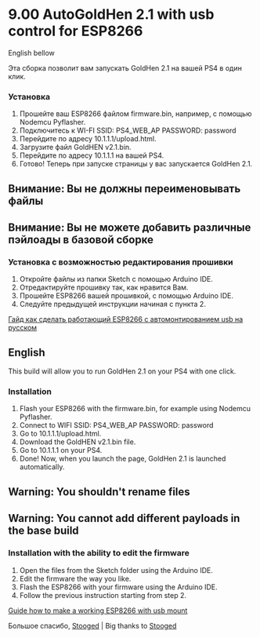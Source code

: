 # 9.00 AutoGoldHen 2.1 with usb control for ESP8266
 
English bellow  
  
Эта сборка позволит вам запускать GoldHen 2.1 на вашей PS4 в один клик.  
  
### Установка
1. Прошейте ваш ESP8266 файлом firmware.bin, например, с помощью Nodemcu Pyflasher.
2. Подключитесь к WI-FI SSID: PS4_WEB_AP PASSWORD: password
3. Перейдите по адресу 10.1.1.1/upload.html.
4. Загрузите файл GoldHEN v2.1.bin.
5. Перейдите по адресу 10.1.1.1 на вашей PS4.
6. Готово! Теперь при запуске страницы у вас запускается GoldHen 2.1.
  
## Внимание: Вы не должны переименовывать файлы
## Внимание: Вы не можете добавить различные пэйлоады в базовой сборке

### Установка с возможностью редактирования прошивки
1. Откройте файлы из папки Sketch с помощью Arduino IDE.
2. Отредактируйте прошивку так, как нравится Вам.
3. Прошейте ESP8266 вашей прошивкой, с помощью Arduino IDE.
4. Следуйте предыдущей инструкции начиная с пункта 2.

[Гайд как сделать работающий ESP8266 с автомонтированием usb на русском](https://github.com/tchibo-4ipolino/PS4-Server-900u/tree/tchibo-4ipolino-patch-1)

## English

This build will allow you to run GoldHen 2.1 on your PS4 with one click.
  
### Installation
1. Flash your ESP8266 with the firmware.bin, for example using Nodemcu Pyflasher.
2. Connect to WIFI SSID: PS4_WEB_AP PASSWORD: password
3. Go to 10.1.1.1/upload.html.
4. Download the GoldHEN v2.1.bin file.
5. Go to 10.1.1.1 on your PS4.
6. Done! Now, when you launch the page, GoldHen 2.1 is launched automatically.

## Warning: You shouldn't rename files
## Warning: You cannot add different payloads in the base build

### Installation with the ability to edit the firmware
1. Open the files from the Sketch folder using the Arduino IDE.
2. Edit the firmware the way you like.
3. Flash the ESP8266 with your firmware using the Arduino IDE.
4. Follow the previous instruction starting from step 2.

[Guide how to make a working ESP8266 with usb mount](https://github.com/stooged/PS4-Server-900)

Большое спасибо, [Stooged](https://github.com/stooged) | Big thanks to [Stooged](https://github.com/stooged)
